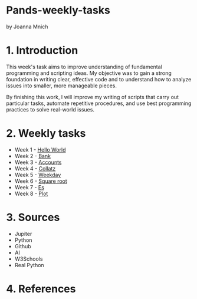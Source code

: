# Pands-weekly-tasks
by Joanna Mnich

# 1. Introduction
This week's task aims to improve understanding of fundamental programming and scripting ideas. 
My objective was to gain a strong foundation in writing clear, effective code and to understand how to analyze issues into smaller, more manageable pieces.

By finishing this work, I will improve my writing of scripts that carry out particular tasks, automate repetitive procedures, and use best programming practices to solve real-world issues. 

# 2. Weekly tasks

- Week 1 - <a href="/mywork/HelloWorld.py">Hello World</a>
- Week 2 - <a href="/mywork/bank.py">Bank</a>
- Week 3 - <a href="/mywork/accounts.py">Accounts<a/>
- Week 4 - <a href="/mywork/collatz.py">Collatz<a/>
- Week 5 - <a href="/mywork/weekday.py">Weekday<a/>
- Week 6 - <a href="/mywork/Squareroot.py">Square root</a>
- Week 7 - <a href="/mywork/es.py">Es</a>
- Week 8 - <a href="/mywork/plottask.py">Plot</a>

# 3. Sources

- Jupiter
- Python
- Github
- AI
- W3Schools
- Real Python

# 4. References
